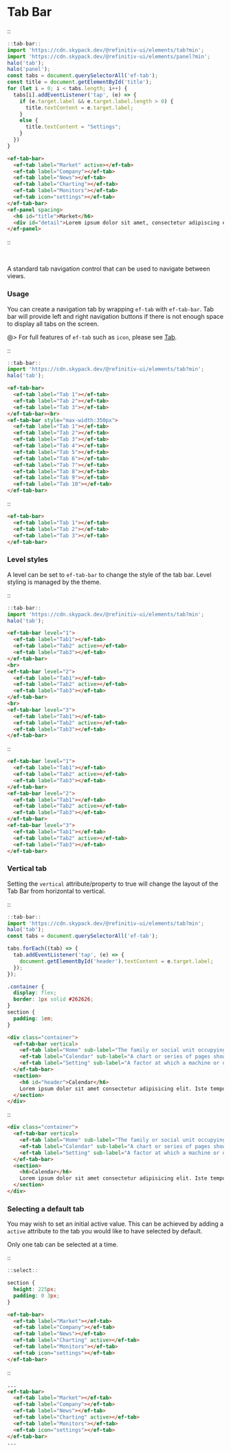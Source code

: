 <!--
type: page
title: Tab Bar
location: ./elements/tab-bar
layout: default
-->

# Tab Bar

::
```javascript
::tab-bar::
import 'https://cdn.skypack.dev/@refinitiv-ui/elements/tab?min';
import 'https://cdn.skypack.dev/@refinitiv-ui/elements/panel?min';
halo('tab');
halo('panel');
const tabs = document.querySelectorAll('ef-tab');
const title = document.getElementById('title');
for (let i = 0; i < tabs.length; i++) {
  tabs[i].addEventListener('tap', (e) => {
    if (e.target.label && e.target.label.length > 0) {
      title.textContent = e.target.label;
    }
    else {
      title.textContent = "Settings";
    }
  })
}
```
```html
<ef-tab-bar>
  <ef-tab label="Market" active></ef-tab>
  <ef-tab label="Company"></ef-tab>
  <ef-tab label="News"></ef-tab>
  <ef-tab label="Charting"></ef-tab>
  <ef-tab label="Monitors"></ef-tab>
  <ef-tab icon="settings"></ef-tab>
</ef-tab-bar>
<ef-panel spacing>
  <h6 id="title">Market</h6>
  <div id="detail">Lorem ipsum dolor sit amet, consectetur adipiscing elit. Proin pulvinar euismod libero auctor facilisis. Praesent vestibulum feugiat augue a dapibus. Donec auctor malesuada pellentesque. Duis at massa quis mauris faucibus.</div>
</ef-panel>
```
::

<br>

A standard tab navigation control that can be used to navigate between views.

### Usage

You can create a navigation tab by wrapping `ef-tab` with `ef-tab-bar`.
Tab bar will provide left and right navigation buttons if there is not enough space to display all tabs on the screen.

@> For full features of `ef-tab` such as `icon`, please see [Tab](./elements/tab).

::
```javascript
::tab-bar::
import 'https://cdn.skypack.dev/@refinitiv-ui/elements/tab?min';
halo('tab');
```
```html
<ef-tab-bar>
  <ef-tab label="Tab 1"></ef-tab>
  <ef-tab label="Tab 2"></ef-tab>
  <ef-tab label="Tab 3"></ef-tab>
</ef-tab-bar><br>
<ef-tab-bar style="max-width:350px">
  <ef-tab label="Tab 1"></ef-tab>
  <ef-tab label="Tab 2"></ef-tab>
  <ef-tab label="Tab 3"></ef-tab>
  <ef-tab label="Tab 4"></ef-tab>
  <ef-tab label="Tab 5"></ef-tab>
  <ef-tab label="Tab 6"></ef-tab>
  <ef-tab label="Tab 7"></ef-tab>
  <ef-tab label="Tab 8"></ef-tab>
  <ef-tab label="Tab 9"></ef-tab>
  <ef-tab label="Tab 10"></ef-tab>
</ef-tab-bar>
```
::

```html
<ef-tab-bar>
  <ef-tab label="Tab 1"></ef-tab>
  <ef-tab label="Tab 2"></ef-tab>
  <ef-tab label="Tab 3"></ef-tab>
</ef-tab-bar>
```


### Level styles

A level can be set to `ef-tab-bar` to change the style of the tab bar. Level styling is managed by the theme.

::
```javascript
::tab-bar::
import 'https://cdn.skypack.dev/@refinitiv-ui/elements/tab?min';
halo('tab');
```
```html
<ef-tab-bar level="1">
  <ef-tab label="Tab1"></ef-tab>
  <ef-tab label="Tab2" active></ef-tab>
  <ef-tab label="Tab3"></ef-tab>
</ef-tab-bar>
<br>
<ef-tab-bar level="2">
  <ef-tab label="Tab1"></ef-tab>
  <ef-tab label="Tab2" active></ef-tab>
  <ef-tab label="Tab3"></ef-tab>
</ef-tab-bar>
<br>
<ef-tab-bar level="3">
  <ef-tab label="Tab1"></ef-tab>
  <ef-tab label="Tab2" active></ef-tab>
  <ef-tab label="Tab3"></ef-tab>
</ef-tab-bar>
```
::

```html
<ef-tab-bar level="1">
  <ef-tab label="Tab1"></ef-tab>
  <ef-tab label="Tab2" active></ef-tab>
  <ef-tab label="Tab3"></ef-tab>
</ef-tab-bar>
<ef-tab-bar level="2">
  <ef-tab label="Tab1"></ef-tab>
  <ef-tab label="Tab2" active></ef-tab>
  <ef-tab label="Tab3"></ef-tab>
</ef-tab-bar>
<ef-tab-bar level="3">
  <ef-tab label="Tab1"></ef-tab>
  <ef-tab label="Tab2" active></ef-tab>
  <ef-tab label="Tab3"></ef-tab>
</ef-tab-bar>
```

### Vertical tab

Setting the `vertical` attribute/property to true will change the layout of the Tab Bar from horizontal to vertical.

::
```javascript
::tab-bar::
import 'https://cdn.skypack.dev/@refinitiv-ui/elements/tab?min';
halo('tab');
const tabs = document.querySelectorAll('ef-tab');

tabs.forEach((tab) => {
  tab.addEventListener('tap', (e) => {
    document.getElementById('header').textContent = e.target.label;
  });
});
```
```css
.container {
  display: flex;
  border: 1px solid #262626;
}
section {
  padding: 1em;
}
```
```html
<div class="container">
  <ef-tab-bar vertical>
    <ef-tab label="Home" sub-label="The family or social unit occupying a home" icon="home"></ef-tab>
    <ef-tab label="Calendar" sub-label="A chart or series of pages showing the days, weeks, and months of a particular year" icon="calendar" active></ef-tab>
    <ef-tab label="Setting" sub-label="A factor at which a machine or device can be adjusted to operate." icon="settings"></ef-tab>
  </ef-tab-bar>
  <section>
    <h6 id="header">Calendar</h6>
    Lorem ipsum dolor sit amet consectetur adipisicing elit. Iste tempore doloribus error? Veniam reiciendis minus itaque eius temporibus quos totam nihil nisi, praesentium perspiciatis laudantium non quidem esse architecto et eos excepturi doloribus quas nulla impedit amet odio! Laborum fuga exercitationem quae autem provident, sint neque ex iure numquam tenetur.
  </section>
</div>
```
::

```html
<div class="container">
  <ef-tab-bar vertical>
    <ef-tab label="Home" sub-label="The family or social unit occupying a home" icon="home"></ef-tab>
    <ef-tab label="Calendar" sub-label="A chart or series of pages showing the days, weeks, and months of a particular year" icon="calendar" active></ef-tab>
    <ef-tab label="Setting" sub-label="A factor at which a machine or device can be adjusted to operate." icon="settings"></ef-tab>
  </ef-tab-bar>
  <section>
    <h6>Calendar</h6>
    Lorem ipsum dolor sit amet consectetur adipisicing elit. Iste tempore doloribus error? Veniam reiciendis minus itaque eius temporibus quos totam nihil nisi, praesentium perspiciatis laudantium non quidem esse architecto et eos excepturi doloribus quas nulla impedit amet odio! Laborum fuga exercitationem quae autem provident, sint neque ex iure numquam tenetur.
  </section>
</div>
```

### Selecting a default tab

You may wish to set an initial active value. This can be achieved by adding a `active` attribute to the tab you would like to have selected by default.

Only one tab can be selected at a time.

::
```javascript
::select::
```
```css
section {
  height: 225px;
  padding: 0 3px;
}
```
```html
<ef-tab-bar>
  <ef-tab label="Market"></ef-tab>
  <ef-tab label="Company"></ef-tab>
  <ef-tab label="News"></ef-tab>
  <ef-tab label="Charting" active></ef-tab>
  <ef-tab label="Monitors"></ef-tab>
  <ef-tab icon="settings"></ef-tab>
</ef-tab-bar>
```
::

```html
...
<ef-tab-bar>
  <ef-tab label="Market"></ef-tab>
  <ef-tab label="Company"></ef-tab>
  <ef-tab label="News"></ef-tab>
  <ef-tab label="Charting" active></ef-tab>
  <ef-tab label="Monitors"></ef-tab>
  <ef-tab icon="settings"></ef-tab>
</ef-tab-bar>
...
```
